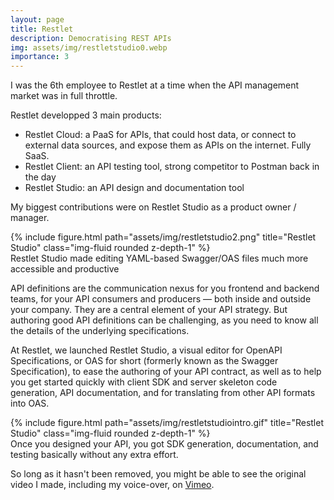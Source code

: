 ```yaml
---
layout: page
title: Restlet
description: Democratising REST APIs
img: assets/img/restletstudio0.webp
importance: 3
---
```


I was the 6th employee to Restlet at a time when the API management market was in full throttle. 

Restlet developped 3 main products:
- Restlet Cloud: a PaaS for APIs, that could host data, or connect to external data sources, and expose them as APIs on the internet. Fully SaaS.
- Restlet Client: an API testing tool, strong competitor to Postman back in the day
- Restlet Studio: an API design and documentation tool

My biggest contributions were on Restlet Studio as a product owner / manager.

<div class="row">
    <div class="col-sm mt-3 mt-md-0">
        {% include figure.html path="assets/img/restletstudio2.png" title="Restlet Studio" class="img-fluid rounded z-depth-1" %}
    </div>
</div>
<div class="caption">
    Restlet Studio made editing YAML-based Swagger/OAS files much more accessible and productive
</div>

API definitions are the communication nexus for you frontend and backend teams, for your API consumers and producers — both inside and outside your company. They are a central element of your API strategy. But authoring good API definitions can be challenging, as you need to know all the details of the underlying specifications.

At Restlet, we launched Restlet Studio, a visual editor for OpenAPI Specifications, or OAS for short (formerly known as the Swagger Specification), to ease the authoring of your API contract, as well as to help you get started quickly with client SDK and server skeleton code generation, API documentation, and for translating from other API formats into OAS.

<div class="row">
    <div class="col-sm mt-3 mt-md-0">
        {% include figure.html path="assets/img/restletstudiointro.gif" title="Restlet Studio" class="img-fluid rounded z-depth-1" %}
    </div>
</div>
<div class="caption">
    Once you designed your API, you got SDK generation, documentation, and testing basically without any extra effort.
</div>

So long as it hasn't been removed, you might be able to see the original video I made, including my voice-over, on [Vimeo](https://vimeo.com/373858658).